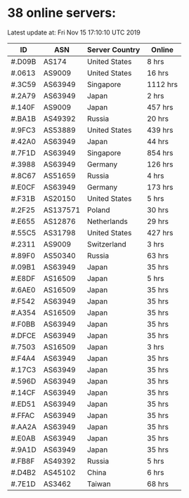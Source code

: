 # 38 online servers:

Latest update at: Fri Nov 15 17:10:10 UTC 2019

| ID | ASN | Server Country | Online |
| -- | --- | -------------- | ------ |
| #.D09B | AS174 | United States | 8 hrs |
| #.0613 | AS9009 | United States | 16 hrs |
| #.3C59 | AS63949 | Singapore | 1112 hrs |
| #.2A79 | AS63949 | Japan | 2 hrs |
| #.140F | AS9009 | Japan | 457 hrs |
| #.BA1B | AS49392 | Russia | 20 hrs |
| #.9FC3 | AS53889 | United States | 439 hrs |
| #.42A0 | AS63949 | Japan | 44 hrs |
| #.7F1D | AS63949 | Singapore | 854 hrs |
| #.3988 | AS63949 | Germany | 126 hrs |
| #.8C67 | AS51659 | Russia | 4 hrs |
| #.E0CF | AS63949 | Germany | 173 hrs |
| #.F31B | AS20150 | United States | 5 hrs |
| #.2F25 | AS137571 | Poland | 30 hrs |
| #.E655 | AS12876 | Netherlands | 29 hrs |
| #.55C5 | AS31798 | United States | 427 hrs |
| #.2311 | AS9009 | Switzerland | 3 hrs |
| #.89F0 | AS50340 | Russia | 63 hrs |
| #.09B1 | AS63949 | Japan | 35 hrs |
| #.E8DF | AS16509 | Japan | 5 hrs |
| #.6AE0 | AS16509 | Japan | 35 hrs |
| #.F542 | AS63949 | Japan | 35 hrs |
| #.A354 | AS16509 | Japan | 35 hrs |
| #.F0BB | AS63949 | Japan | 35 hrs |
| #.DFCE | AS63949 | Japan | 35 hrs |
| #.7503 | AS16509 | Japan | 3 hrs |
| #.F4A4 | AS63949 | Japan | 35 hrs |
| #.17C3 | AS63949 | Japan | 35 hrs |
| #.596D | AS63949 | Japan | 35 hrs |
| #.14CF | AS63949 | Japan | 35 hrs |
| #.ED51 | AS63949 | Japan | 35 hrs |
| #.FFAC | AS63949 | Japan | 35 hrs |
| #.AA2A | AS63949 | Japan | 35 hrs |
| #.E0AB | AS63949 | Japan | 35 hrs |
| #.9A1D | AS63949 | Japan | 35 hrs |
| #.FB8F | AS49392 | Russia | 5 hrs |
| #.D4B2 | AS45102 | China | 6 hrs |
| #.7E1D | AS3462 | Taiwan | 68 hrs |

